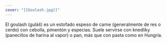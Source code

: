 ```yaml
---
cover: "[[Goulash.jpg]]"
---
```

El goulash (guláš) es un estofado espeso de carne (generalmente de res o cerdo) con cebolla, pimentón y especias. Suele servirse con knedlíky (panecillos de harina al vapor) o pan, más que con pasta como en Hungría.